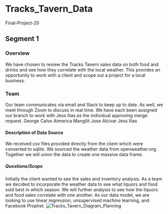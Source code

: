 # Tracks_Tavern_Data
Final-Project-20

## Segment 1
### Overview
We have chosen to review the Tracks Tavern sales data on both food and drinks and see how they correlate with the local weather. This provides an opportunity to work with a client and scope out a project for a local business.

### Team
Our team communicates via email and Slack to keep up to date. As well, we meet through Zoom to discuss in real time. We have each been assigned our branch to work with Jess Ilias as the individual approving merge request.
George Calvo
Aimerica Mangilit
Jose Alcivar
Jess Ilias


#### Description of Data Source
We received csv files provided directly from the client which were converted to sqlite. We sourced the weather data from openweather.org. Together we will union the data to create one massive data frame.
##### Questions/Scope
Initially the client wanted to see the sales and inventory analysis. As a team we decided to incorporate the weather data to see what liquors and food sold best in which season. We will further analysis to see how the liquors and food sales correlate with one another. As our data model, we are looking to use linear regression, unsupervised machine learning, and Facebook Prophet. 
![Tracks_Tavern_Diagram_Planning](https://user-images.githubusercontent.com/82242081/135001252-b133bcc2-9ec4-41a1-9e37-b50111f4eab9.jpeg)
